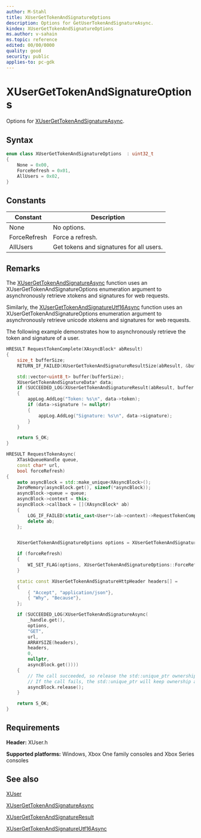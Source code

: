 ```yaml
---
author: M-Stahl
title: XUserGetTokenAndSignatureOptions
description: Options for GetUserTokenAndSignatureAsync.
kindex: XUserGetTokenAndSignatureOptions
ms.author: v-sahain
ms.topic: reference
edited: 00/00/0000
quality: good
security: public
applies-to: pc-gdk
---
```


# XUserGetTokenAndSignatureOptions  

Options for [XUserGetTokenAndSignatureAsync](../functions/xusergettokenandsignatureasync.md).  

## Syntax  
  
```cpp
enum class XUserGetTokenAndSignatureOptions  : uint32_t  
{  
    None = 0x00,  
    ForceRefresh = 0x01,  
    AllUsers = 0x02,  
}  
```  
  
## Constants  
  
| Constant | Description |
| --- | --- |
| None | No options. |  
| ForceRefresh | Force a refresh. |  
| AllUsers | Get tokens and signatures for all users. |  
  
## Remarks

The [XUserGetTokenAndSignatureAsync](../functions/xusergettokenandsignatureasync.md) function uses an XUserGetTokenAndSignatureOptions enumeration argument to asynchronously retrieve xtokens and signatures for web requests.

Similarly, the [XUserGetTokenAndSignatureUtf16Async](../functions/xusergettokenandsignatureutf16async.md) function uses an XUserGetTokenAndSignatureOptions enumeration argument to asynchronously retrieve unicode xtokens and signatures for web requests.

The following example demonstrates how to asynchronously retrieve the token and signature of a user.  
  
```cpp
HRESULT RequestTokenComplete(XAsyncBlock* abResult)
{
    size_t bufferSize;
    RETURN_IF_FAILED(XUserGetTokenAndSignatureResultSize(abResult, &bufferSize));

    std::vector<uint8_t> buffer(bufferSize);
    XUserGetTokenAndSignatureData* data;
    if (SUCCEEDED_LOG(XUserGetTokenAndSignatureResult(abResult, buffer.size(), buffer.data(), &data, nullptr /*bufferUsed*/)))
    {
        appLog.AddLog("Token: %s\n", data->token);
        if (data->signature != nullptr)
        {    
            appLog.AddLog("Signature: %s\n", data->signature);
        }
    }

    return S_OK;
}

HRESULT RequestTokenAsync(
    XTaskQueueHandle queue,
    const char* url,
    bool forceRefresh)
{
    auto asyncBlock = std::make_unique<XAsyncBlock>();
    ZeroMemory(asyncBlock.get(), sizeof(*asyncBlock));
    asyncBlock->queue = queue;
    asyncBlock->context = this;
    asyncBlock->callback = [](XAsyncBlock* ab)
    {
        LOG_IF_FAILED(static_cast<User*>(ab->context)->RequestTokenComplete(ab));
        delete ab;
    };


    XUserGetTokenAndSignatureOptions options = XUserGetTokenAndSignatureOptions::None;

    if (forceRefresh)
    {
        WI_SET_FLAG(options, XUserGetTokenAndSignatureOptions::ForceRefresh);
    }

    static const XUserGetTokenAndSignatureHttpHeader headers[] =
    {
        { "Accept", "application/json"},
        { "Why", "Because"},
    };

    if (SUCCEEDED_LOG(XUserGetTokenAndSignatureAsync(
        _handle.get(),
        options,
        "GET",
        url,
        ARRAYSIZE(headers),
        headers,
        0,
        nullptr,
        asyncBlock.get())))
    {
        // The call succeeded, so release the std::unique_ptr ownership of XAsyncBlock* since the callback will take over ownership.
        // If the call fails, the std::unique_ptr will keep ownership and delete the XAsyncBlock*
        asyncBlock.release();
    }

    return S_OK;
}
```
  
  
## Requirements  
  
**Header:** XUser.h
  
**Supported platforms:** Windows, Xbox One family consoles and Xbox Series consoles  
  
## See also
[XUser](../xuser_members.md)
  
[XUserGetTokenAndSignatureAsync](../functions/xusergettokenandsignatureasync.md)

[XUserGetTokenAndSignatureResult](../functions/xusergettokenandsignatureresult.md)

[XUserGetTokenAndSignatureUtf16Async](../functions/xusergettokenandsignatureutf16async.md)